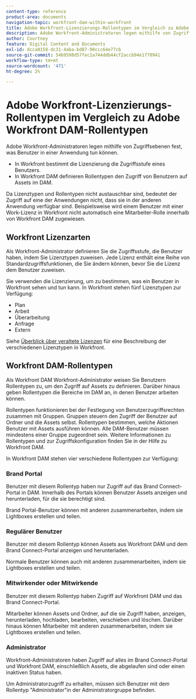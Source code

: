 ```yaml
---
content-type: reference
product-area: documents
navigation-topic: workfront-dam-within-workfront
title: Adobe Workfront-Lizenzierungs-Rollentypen im Vergleich zu Adobe Workfront DAM-Rollentypen
description: Adobe Workfront-Administratoren legen mithilfe von Zugriffsebenen fest, was Benutzer in einer Anwendung tun können.
author: Courtney
feature: Digital Content and Documents
exl-id: dcca0158-dc31-4aba-bd87-90ccc64e77cb
source-git-commit: 5469598d57fec1a744ddb44cf2accb94e1f70941
workflow-type: tm+mt
source-wordcount: '471'
ht-degree: 2%

---
```


# Adobe Workfront-Lizenzierungs-Rollentypen im Vergleich zu Adobe Workfront DAM-Rollentypen

Adobe Workfront-Administratoren legen mithilfe von Zugriffsebenen fest, was Benutzer in einer Anwendung tun können.

* In Workfront bestimmt die Lizenzierung die Zugriffsstufe eines Benutzers.
* In Workfront DAM definieren Rollentypen den Zugriff von Benutzern auf Assets im DAM.

Da Lizenztypen und Rollentypen nicht austauschbar sind, bedeutet der Zugriff auf eine der Anwendungen nicht, dass sie in der anderen Anwendung verfügbar sind. Beispielsweise wird einem Benutzer mit einer Work-Lizenz in Workfront nicht automatisch eine Mitarbeiter-Rolle innerhalb von Workfront DAM zugewiesen.

## Workfront Lizenzarten

Als Workfront-Administrator definieren Sie die Zugriffsstufe, die Benutzer haben, indem Sie Lizenztypen zuweisen. Jede Lizenz enthält eine Reihe von Standardzugriffsfunktionen, die Sie ändern können, bevor Sie die Lizenz dem Benutzer zuweisen. 

Sie verwenden die Lizenzierung, um zu bestimmen, was ein Benutzer in Workfront sehen und tun kann. In Workfront stehen fünf Lizenztypen zur Verfügung:

* Plan
* Arbeit
* Überarbeitung
* Anfrage
* Extern

Siehe [Überblick über veraltete Lizenzen](../../administration-and-setup/add-users/access-levels-and-object-permissions/wf-licenses.md) für eine Beschreibung der verschiedenen Lizenztypen in Workfront.

## Workfront DAM-Rollentypen

Als Workfront DAM Workfront-Administrator weisen Sie Benutzern Rollentypen zu, um den Zugriff auf Assets zu definieren. Darüber hinaus geben Rollentypen die Bereiche im DAM an, in denen Benutzer arbeiten können.

Rollentypen funktionieren bei der Festlegung von Benutzerzugriffsrechten zusammen mit Gruppen. Gruppen steuern den Zugriff der Benutzer auf Ordner und die Assets selbst. Rollentypen bestimmen, welche Aktionen Benutzer mit Assets ausführen können. Alle DAM-Benutzer müssen mindestens einer Gruppe zugeordnet sein. Weitere Informationen zu Rollentypen und zur Zugriffskonfiguration finden Sie in der Hilfe zu Workfront DAM.

In Workfront DAM stehen vier verschiedene Rollentypen zur Verfügung:

### Brand Portal

Benutzer mit diesem Rollentyp haben nur Zugriff auf das Brand Connect-Portal in DAM. Innerhalb des Portals können Benutzer Assets anzeigen und herunterladen, für die sie berechtigt sind.

Brand Portal-Benutzer können mit anderen zusammenarbeiten, indem sie Lightboxes erstellen und teilen.

### Regulärer Benutzer

Benutzer mit diesem Rollentyp können Assets aus Workfront DAM und dem Brand Connect-Portal anzeigen und herunterladen.

Normale Benutzer können auch mit anderen zusammenarbeiten, indem sie Lightboxes erstellen und teilen.

### Mitwirkender oder Mitwirkende

Benutzer mit diesem Rollentyp haben Zugriff auf Workfront DAM und das Brand Connect-Portal.

Mitarbeiter können Assets und Ordner, auf die sie Zugriff haben, anzeigen, herunterladen, hochladen, bearbeiten, verschieben und löschen. Darüber hinaus können Mitarbeiter mit anderen zusammenarbeiten, indem sie Lightboxes erstellen und teilen. 

### Administrator

Workfront-Administratoren haben Zugriff auf alles im Brand Connect-Portal und Workfront DAM, einschließlich Assets, die abgelaufen sind oder einen inaktiven Status haben.

Um Administratorzugriff zu erhalten, müssen sich Benutzer mit dem Rollentyp &quot;Administrator&quot;in der Administratorgruppe befinden.
